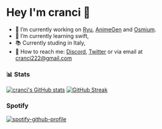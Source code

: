 # Hey I'm cranci 👋

- :telescope: I’m currently working on [Ryu](https://github.com/cranci1/Ryu), [AnimeGen](https://github.com/cranci1/AnimeGen/) and [Osmium](https://github.com/cranci1/Osmium).
- :seedling: I’m currently learning swift,
- 📚 Currently studing in Italy,
- 📮 How to reach me: [Discord](https://discord.com/users/908762694096654397), [Twitter](https://twitter.com/cranci_) or via email at [cranci222@gmail.com](mailto:cranci222@gmail.com)

### :bar_chart: Stats
[![cranci's GitHub stats](https://github-readme-stats.vercel.app/api?username=cranci1&show_icons=true&hide_border=true&theme=tokyonight)](https://github-readme-stats.vercel.app/api?username=cranci1&show_icons=true&hide_border=true&theme=tokyonight)
[![GitHub Streak](https://streak-stats.demolab.com?user=cranci1&hide_border=true&theme=tokyonight&date_format=j%20M%5B%20Y%5D)]([https://git.io/streak-stats](https://streak-stats.demolab.com?user=cranci1&hide_border=true&theme=tokyonight&date_format=j%20M%5B%20Y%5D))

### Spotify

[![spotify-github-profile](https://spotify-github-profile.kittinanx.com/api/view?uid=31pmruh3bpkzpxz23vawcpop2ivi&cover_image=true&theme=novatorem&show_offline=true&background_color=121212&interchange=false&bar_color=53b14f&bar_color_cover=false)](https://github.com/kittinan/spotify-github-profile)
